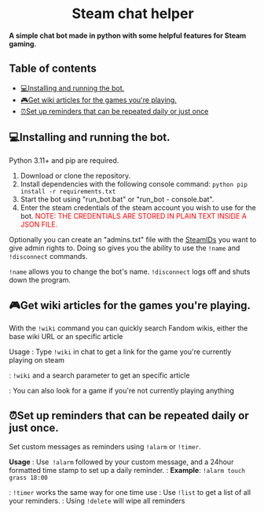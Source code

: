﻿<h1 align= center > Steam chat helper</h1>
<b align= center >A simple chat bot made in python with some helpful features for Steam gaming.</b>

## Table of contents
 - [💻Installing and running the bot.](#install)
 - [🎮Get wiki articles for the games you're playing.](#wiki)
 - [⏰Set up reminders that can be repeated daily or just once](#reminder)

## 💻Installing and running the bot. <a name = "install"></a>

Python 3.11+ and pip are required.

 1. Download or clone the repository.
 2. Install dependencies with the following console command:
 `python pip install -r requirements.txt` 
 3. Start the bot using "run_bot.bat" or "run_bot - console.bat".
 4. Enter the steam credentials of the steam account you wish to use for the bot.
<span style="color:red">NOTE: THE CREDENTIALS ARE STORED IN PLAIN TEXT INSIDE A JSON FILE.</span>

Optionally you can create an "admins.txt" file with the [SteamIDs](http://www.steam64.com/) you want to give admin rights to. Doing so gives you the ability to use the `!name` and `!disconnect` commands.

`!name` allows you to change the bot's name.
`!disconnect` logs off and shuts down the program.


 
## 🎮Get wiki articles for the games you're playing.<a name = "wiki"></a>

With the `!wiki` command you can quickly search Fandom wikis, either the base wiki URL or an specific article

Usage
: Type `!wiki` in chat to get a link for the game you're currently playing on steam

: `!wiki` and a search parameter to get an specific article 

: You can also look for a game if you're not currently playing anything

## ⏰Set up reminders that can be repeated daily or just once. <a name = "reminder"></a>

Set custom messages as reminders using `!alarm` or `!timer`.

**Usage**
: Use` !alarm` followed by your custom message, and a 24hour formatted time stamp to set up a daily reminder.
: **Example**: `!alarm touch grass 18:00`

: `!timer` works the same way for one time use
: Use `!list` to get a list of all your reminders.
: Using `!delete` will wipe all reminders

